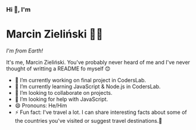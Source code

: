 ### Hi 👋, I'm
# Marcin Zieliński 👨‍💻

_I'm from Earth!_

It's me, Marcin Zieliński. You've probably never heard of me and I've never thought of writting a README fo myself 😊


- 🔭 I’m currently working on final project in CodersLab.
- 🌱 I’m currently learning JavaScript & Node.js in CodersLab.
- 👯 I’m looking to collaborate on projects.
- 🤔 I’m looking for help with JavaScript.
- 😄 Pronouns: He/Him
- ⚡ Fun fact: I've travel a lot.
  I can share interesting facts about some of the countries you've visited or suggest travel destinations.🌴
